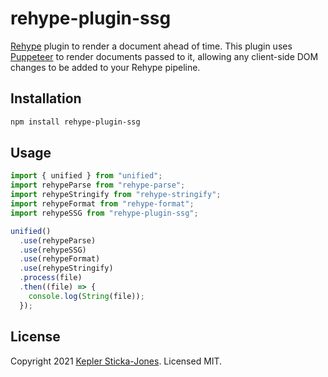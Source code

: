 # rehype-plugin-ssg

[Rehype](https://github.com/rehypejs/rehype) plugin to render a document ahead of time. This plugin uses [Puppeteer](https://puppeteer.github.io/puppeteer/) to render documents passed to it, allowing any client-side DOM changes to be added to your Rehype pipeline.

## Installation

```sh
npm install rehype-plugin-ssg
```

## Usage

```js
import { unified } from "unified";
import rehypeParse from "rehype-parse";
import rehypeStringify from "rehype-stringify";
import rehypeFormat from "rehype-format";
import rehypeSSG from "rehype-plugin-ssg";

unified()
  .use(rehypeParse)
  .use(rehypeSSG)
  .use(rehypeFormat)
  .use(rehypeStringify)
  .process(file)
  .then((file) => {
    console.log(String(file));
  });
```

## License

Copyright 2021 [Kepler Sticka-Jones](https://keplersj.com). Licensed MIT.
